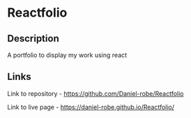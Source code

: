 # Reactfolio

## Description 

A portfolio to display my work using react

## Links

Link to repository - https://github.com/Daniel-robe/Reactfolio

Link to live page - https://daniel-robe.github.io/Reactfolio/
